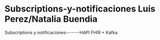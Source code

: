 # Subscriptions-y-notificaciones Luis Perez/Natalia Buendia
Subscriptions y notificaciones-------HAPI FHIR + Kafka
